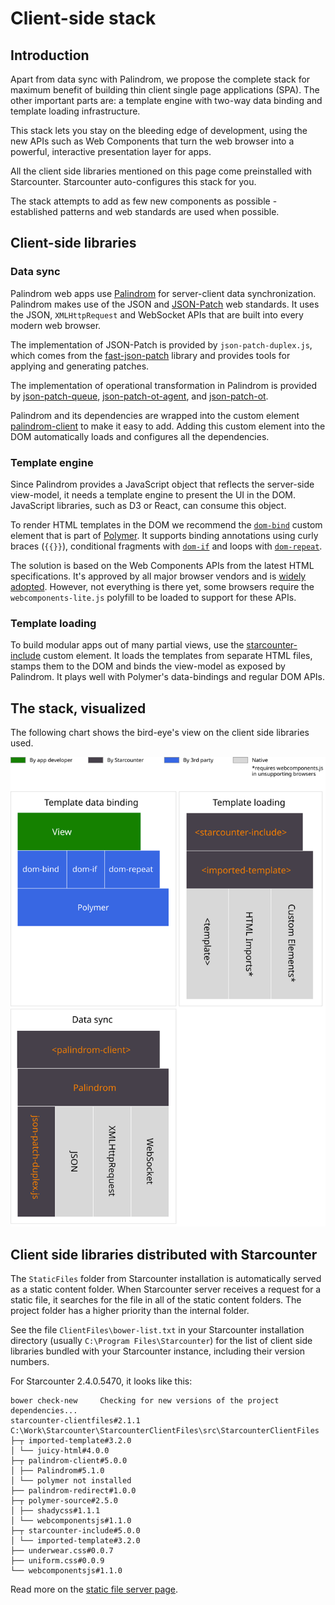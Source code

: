 # Client-side stack

## Introduction

Apart from data sync with Palindrom, we propose the complete stack for maximum benefit of building thin client single page applications \(SPA\). The other important parts are: a template engine with two-way data binding and template loading infrastructure.

This stack lets you stay on the bleeding edge of development, using the new APIs such as Web Components that turn the web browser into a powerful, interactive presentation layer for apps.

All the client side libraries mentioned on this page come preinstalled with Starcounter. Starcounter auto-configures this stack for you.

The stack attempts to add as few new components as possible - established patterns and web standards are used when possible.

## Client-side libraries

### Data sync

Palindrom web apps use [Palindrom](https://github.com/Palindrom/Palindrom) for server-client data synchronization. Palindrom makes use of the JSON and [JSON-Patch](https://tools.ietf.org/html/rfc6902) web standards. It uses the JSON,  `XMLHttpRequest` and WebSocket APIs that are built into every modern web browser.

The implementation of JSON-Patch is provided by `json-patch-duplex.js`, which comes from the [fast-json-patch](https://github.com/Starcounter-Jack/JSON-Patch) library and provides tools for applying and generating patches.

The implementation of operational transformation in Palindrom is provided by [json-patch-queue](https://github.com/Palindrom/JSON-Patch-Queue), [json-patch-ot-agent](https://github.com/Palindrom/JSON-Patch-OT-agent), and [json-patch-ot](https://github.com/Palindrom/JSON-Patch-OT).

Palindrom and its dependencies are wrapped into the custom element [palindrom-client](https://github.com/Palindrom/palindrom-client) to make it easy to add. Adding this custom element into the DOM automatically loads and configures all the dependencies.

### Template engine

Since Palindrom provides a JavaScript object that reflects the server-side view-model, it needs a template engine to present the UI in the DOM. JavaScript libraries, such as D3 or React, can consume this object.

To render HTML templates in the DOM we recommend the [`dom-bind`](https://www.polymer-project.org/2.0/docs/devguide/templates) custom element that is part of [Polymer](https://www.polymer-project.org/). It supports binding annotations using curly braces \(`{{}}`\), conditional fragments with [`dom-if`](https://www.polymer-project.org/2.0/docs/devguide/templates#dom-if) and loops with [`dom-repeat`](https://www.polymer-project.org/2.0/docs/devguide/templates#dom-repeat).

The solution is based on the Web Components APIs from the latest  HTML specifications. It's approved by all major browser vendors and is [widely adopted](https://caniuse.com/#search=web%20components). However, not everything is there yet, some browsers require the `webcomponents-lite.js` polyfill to be loaded to support for these APIs.

### Template loading

To build modular apps out of many partial views, use the [starcounter-include](https://github.com/Starcounter/starcounter-include) custom element. It loads the templates from separate HTML files, stamps them to the DOM and binds the view-model as exposed by Palindrom. It plays well with Polymer's data-bindings and regular DOM APIs.

## The stack, visualized

The following chart shows the bird-eye's view on the client side libraries used.

![](../../.gitbook/assets/client-side-components%20%281%29.svg)

## Client side libraries distributed with Starcounter

The `StaticFiles` folder from Starcounter installation is automatically served as a static content folder. When Starcounter server receives a request for a static file, it searches for the file in all of the static content folders. The project folder has a higher priority than the internal folder.

See the file `ClientFiles\bower-list.txt` in your Starcounter installation directory \(usually `C:\Program Files\Starcounter`\) for the list of client side libraries bundled with your Starcounter instance, including their version numbers.

For Starcounter 2.4.0.5470, it looks like this:

```text
bower check-new     Checking for new versions of the project dependencies...
starcounter-clientfiles#2.1.1 C:\Work\Starcounter\StarcounterClientFiles\src\StarcounterClientFiles
├─┬ imported-template#3.2.0
│ └── juicy-html#4.0.0
├─┬ palindrom-client#5.0.0
│ ├── Palindrom#5.1.0
│ └── polymer not installed
├── palindrom-redirect#1.0.0
├─┬ polymer-source#2.5.0
│ ├── shadycss#1.1.1
│ └── webcomponentsjs#1.1.0
├─┬ starcounter-include#5.0.0
│ └── imported-template#3.2.0
├── underwear.css#0.0.7
├── uniform.css#0.0.9
└── webcomponentsjs#1.1.0
```

Read more on the [static file server page](../network/static-file-server.md).

